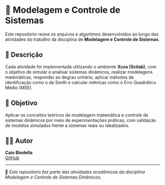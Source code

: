 # 📘 Modelagem e Controle de Sistemas

Este repositório reúne os arquivos e algoritmos desenvolvidos ao longo das atividades do trabalho da disciplina de **Modelagem e Controle de Sistemas**.

## 🧩 Descrição

Cada atividade foi implementada utilizando o ambiente **Xcos (Scilab)**, com o objetivo de simular e analisar sistemas dinâmicos, realizar modelagens matemáticas, responder ao degrau unitário, aplicar métodos de identificação como o de Smith e calcular métricas como o Erro Quadrático Médio (MSE).

## 🧠 Objetivo

Aplicar os conceitos teóricos de modelagem matemática e controle de sistemas dinâmicos por meio de experimentações práticas, com validação de modelos simulados frente a sistemas reais ou idealizados.

## 👨‍💻 Autor

**Caio Bindella**  
[GitHub](https://github.com/CaioBindella)

---

📌 *Este repositório faz parte das atividades acadêmicas da disciplina Modelagem e Controle de Sistemas Dinâmicos.*

